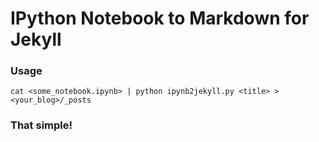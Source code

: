 # IPython Notebook to Markdown for Jekyll

### Usage

```shell
cat <some_notebook.ipynb> | python ipynb2jekyll.py <title> > <your_blog>/_posts
```

### That simple!

